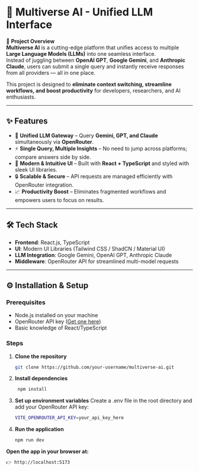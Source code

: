 # 🌌 Multiverse AI - Unified LLM Interface

🚀 **Project Overview**  
**Multiverse AI** is a cutting-edge platform that unifies access to multiple **Large Language Models (LLMs)** into one seamless interface.  
Instead of juggling between **OpenAI GPT**, **Google Gemini**, and **Anthropic Claude**, users can submit a single query and instantly receive responses from all providers — all in one place.  

This project is designed to **eliminate context switching, streamline workflows, and boost productivity** for developers, researchers, and AI enthusiasts.  

---

## ✨ Features
- 🔗 **Unified LLM Gateway** – Query **Gemini, GPT, and Claude** simultaneously via **OpenRouter**.  
- ⚡ **Single Query, Multiple Insights** – No need to jump across platforms; compare answers side by side.  
- 🎨 **Modern & Intuitive UI** – Built with **React + TypeScript** and styled with sleek UI libraries.  
- 🔒 **Scalable & Secure** – API requests are managed efficiently with OpenRouter integration.  
- 📈 **Productivity Boost** – Eliminates fragmented workflows and empowers users to focus on results.  

---

## 🛠️ Tech Stack
- **Frontend**: React.js, TypeScript  
- **UI**: Modern UI Libraries (Tailwind CSS / ShadCN / Material UI)  
- **LLM Integration**: Google Gemini, OpenAI GPT, Anthropic Claude  
- **Middleware**: OpenRouter API for streamlined multi-model requests  

---

## ⚙️ Installation & Setup

### Prerequisites
- Node.js installed on your machine  
- OpenRouter API key ([Get one here](https://openrouter.ai))  
- Basic knowledge of React/TypeScript  

### Steps

1. **Clone the repository**
   ```bash
   git clone https://github.com/your-username/multiverse-ai.git
2. **Install dependencies**
   ```bash
    npm install


3. **Set up environment variables**
Create a .env file in the root directory and add your OpenRouter API key:
    ```bash
   VITE_OPENROUTER_API_KEY=your_api_key_here


4. **Run the application**
    ```bash
    npm run dev


**Open the app in your browser at:**
 ```bash
👉 http://localhost:5173
 
